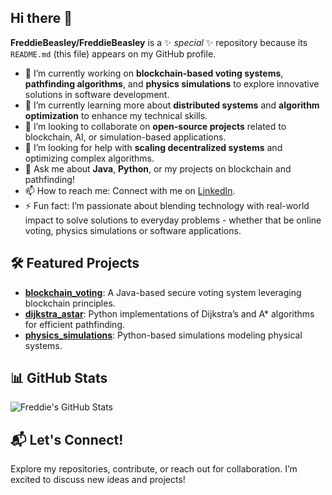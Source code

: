 ## Hi there 👋

**FreddieBeasley/FreddieBeasley** is a ✨ _special_ ✨ repository because its `README.md` (this file) appears on my GitHub profile.

- 🔭 I’m currently working on **blockchain-based voting systems**, **pathfinding algorithms**, and **physics simulations** to explore innovative solutions in software development.
- 🌱 I’m currently learning more about **distributed systems** and **algorithm optimization** to enhance my technical skills.
- 👯 I’m looking to collaborate on **open-source projects** related to blockchain, AI, or simulation-based applications.
- 🤔 I’m looking for help with **scaling decentralized systems** and optimizing complex algorithms.
- 💬 Ask me about **Java**, **Python**, or my projects on blockchain and pathfinding!
- 📫 How to reach me: Connect with me on [LinkedIn](https://www.linkedin.com/in/freddie-beasley-056b59239/).
- ⚡ Fun fact: I’m passionate about blending technology with real-world impact to solve solutions to everyday problems - whether that be online voting, physics simulations or software applications.

## 🛠️ Featured Projects
- **[blockchain_voting](https://github.com/FreddieBeasley/blockchain_voting)**: A Java-based secure voting system leveraging blockchain principles.
- **[dijkstra_astar](https://github.com/FreddieBeasley/dijkstra_astar)**: Python implementations of Dijkstra’s and A* algorithms for efficient pathfinding.
- **[physics_simulations](https://github.com/FreddieBeasley/physics_simulations)**: Python-based simulations modeling physical systems.

## 📊 GitHub Stats
![Freddie's GitHub Stats](https://github-readme-stats.vercel.app/api?username=FreddieBeasley&show_icons=true&theme=radical)

## 📬 Let's Connect!
Explore my repositories, contribute, or reach out for collaboration. I’m excited to discuss new ideas and projects!
